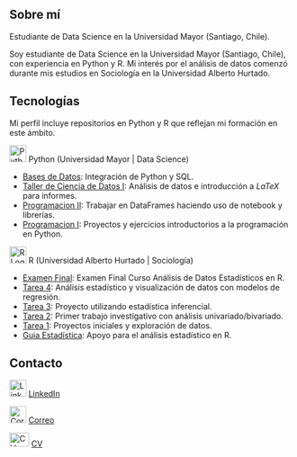 ## Sobre mí
Estudiante de Data Science en la Universidad Mayor (Santiago, Chile).

Soy estudiante de Data Science en la Universidad Mayor (Santiago, Chile), con experiencia en Python y R. Mi interés por el análisis de datos comenzó durante mis estudios en Sociología en la Universidad Alberto Hurtado.

## Tecnologías
Mi perfil incluye repositorios en Python y R que reflejan mi formación en este ámbito.

<img src="https://github.com/ElK1000o/ElK1000o/assets/102204400/a5ed7164-ed2b-43bf-bbcd-d74fb2ebe023" alt="Python Logo" style="width:30px; height:30px">  Python (Universidad Mayor | Data Science)
  - [Bases de Datos](https://github.com/ElK1000o/Bases-de-Datos "Bases de Datos"): Integración de Python y SQL.
  - [Taller de Ciencia de Datos I](https://github.com/ElK1000o/Taller-Ciencia-de-Datos-I "Taller de Ciencia de Datos I"): Análisis de datos e introducción a $LaTeX$ para informes.
  - [Programacion II](https://github.com/ElK1000o/Programacion-II "Programación II"): Trabajar en DataFrames haciendo uso de notebook y librerías.
  - [Programacion I](https://github.com/ElK1000o/Programacion-I "Programación I"): Proyectos y ejercicios introductorios a la programación en Python.

<img src="https://github.com/ElK1000o/ElK1000o/assets/102204400/5ee3466c-bbb3-4828-8d07-b38bcd29b6f7" alt="R Logo" style="width:30px; height:30px">  R (Universidad Alberto Hurtado | Sociología)
  - [Examen Final](https://github.com/learn-R/examen-ElK1000o "Examen Final"): Examen Final Curso Análisis de Datos Estadísticos en R.
  - [Tarea 4](https://github.com/ElK1000o/Tarea-4 "Tarea 4"): Análisis estadístico y visualización de datos con modelos de regresión.
  - [Tarea 3](https://github.com/ElK1000o/Tarea-3 "Tarea 3"): Proyecto utilizando estadística inferencial.
  - [Tarea 2](https://github.com/ElK1000o/Tarea-2 "Tarea 2"): Primer trabajo investigativo con análisis univariado/bivariado.
  - [Tarea 1](https://github.com/ElK1000o/Tarea-1 "Tarea 1"): Proyectos iniciales y exploración de datos.
  - [Guia Estadística](https://github.com/ElK1000o/Guia-4-Estadistica "Guia Estadística"): Apoyo para el análisis estadístico en R.

## Contacto
<img src="https://github.com/ElK1000o/ElK1000o/assets/102204400/dcfd276c-44c3-4b51-ab13-8a2b912edba3" alt="LinkedIn Logo" style="width:30px; height:30px">  [LinkedIn](https://www.linkedin.com/in/camiloriquelmehorta "Camilo Riquelme | LinkedIn")

<img src="https://github.com/ElK1000o/ElK1000o/assets/102204400/11c42cfb-d69e-4ce8-a04f-71c8a73ef7b3" alt="Correo" style="width:30px; height:30px">  [Correo](mailto:cam.rique.hor@gmail.com "Enviar Correo")

<img src="https://github.com/ElK1000o/ElK1000o/assets/102204400/70114968-503b-4d78-aaa3-645f8748b3fb" alt="CV" style="width:35px; height:25px">  [CV](https://github.com/ElK1000o/CV "Camilo Riquelme | CV")
